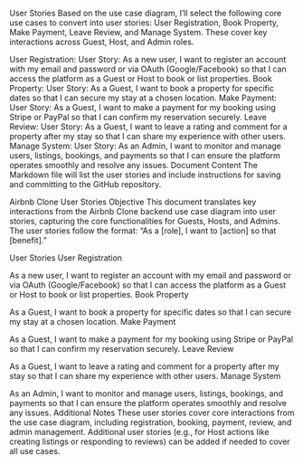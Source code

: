 User Stories
Based on the use case diagram, I’ll select the following core use cases to convert into user stories: User Registration, Book Property, Make Payment, Leave Review, and Manage System. These cover key interactions across Guest, Host, and Admin roles.

User Registration:
User Story: As a new user, I want to register an account with my email and password or via OAuth (Google/Facebook) so that I can access the platform as a Guest or Host to book or list properties.
Book Property:
User Story: As a Guest, I want to book a property for specific dates so that I can secure my stay at a chosen location.
Make Payment:
User Story: As a Guest, I want to make a payment for my booking using Stripe or PayPal so that I can confirm my reservation securely.
Leave Review:
User Story: As a Guest, I want to leave a rating and comment for a property after my stay so that I can share my experience with other users.
Manage System:
User Story: As an Admin, I want to monitor and manage users, listings, bookings, and payments so that I can ensure the platform operates smoothly and resolve any issues.
Document Content
The Markdown file will list the user stories and include instructions for saving and committing to the GitHub repository.

Airbnb Clone User Stories
Objective
This document translates key interactions from the Airbnb Clone backend use case diagram into user stories, capturing the core functionalities for Guests, Hosts, and Admins. The user stories follow the format: “As a [role], I want to [action] so that [benefit].”

User Stories
User Registration

As a new user, I want to register an account with my email and password or via OAuth (Google/Facebook) so that I can access the platform as a Guest or Host to book or list properties.
Book Property

As a Guest, I want to book a property for specific dates so that I can secure my stay at a chosen location.
Make Payment

As a Guest, I want to make a payment for my booking using Stripe or PayPal so that I can confirm my reservation securely.
Leave Review

As a Guest, I want to leave a rating and comment for a property after my stay so that I can share my experience with other users.
Manage System

As an Admin, I want to monitor and manage users, listings, bookings, and payments so that I can ensure the platform operates smoothly and resolve any issues.
Additional Notes
These user stories cover core interactions from the use case diagram, including registration, booking, payment, review, and admin management.
Additional user stories (e.g., for Host actions like creating listings or responding to reviews) can be added if needed to cover all use cases.
